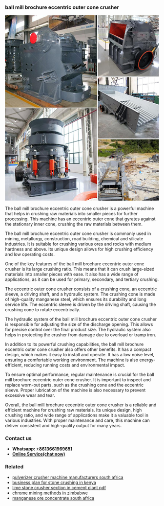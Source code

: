 <h3>ball mill brochure eccentric outer cone crusher</h3><img src='1704951419.jpg' alt=''><p>The ball mill brochure eccentric outer cone crusher is a powerful machine that helps in crushing raw materials into smaller pieces for further processing. This machine has an eccentric outer cone that gyrates against the stationary inner cone, crushing the raw materials between them.</p><p>The ball mill brochure eccentric outer cone crusher is commonly used in mining, metallurgy, construction, road building, chemical and silicate industries. It is suitable for crushing various ores and rocks with medium hardness and above. Its unique design allows for high crushing efficiency and low operating costs.</p><p>One of the key features of the ball mill brochure eccentric outer cone crusher is its large crushing ratio. This means that it can crush large-sized materials into smaller pieces with ease. It also has a wide range of applications, as it can be used for primary, secondary, and tertiary crushing.</p><p>The eccentric outer cone crusher consists of a crushing cone, an eccentric sleeve, a driving shaft, and a hydraulic system. The crushing cone is made of high-quality manganese steel, which ensures its durability and long service life. The eccentric sleeve is driven by the driving shaft, causing the crushing cone to rotate eccentrically.</p><p>The hydraulic system of the ball mill brochure eccentric outer cone crusher is responsible for adjusting the size of the discharge opening. This allows for precise control over the final product size. The hydraulic system also helps in protecting the crusher from damage due to overload or tramp iron.</p><p>In addition to its powerful crushing capabilities, the ball mill brochure eccentric outer cone crusher also offers other benefits. It has a compact design, which makes it easy to install and operate. It has a low noise level, ensuring a comfortable working environment. The machine is also energy-efficient, reducing running costs and environmental impact.</p><p>To ensure optimal performance, regular maintenance is crucial for the ball mill brochure eccentric outer cone crusher. It is important to inspect and replace worn-out parts, such as the crushing cone and the eccentric sleeve. Proper lubrication of the machine is also necessary to prevent excessive wear and tear.</p><p>Overall, the ball mill brochure eccentric outer cone crusher is a reliable and efficient machine for crushing raw materials. Its unique design, high crushing ratio, and wide range of applications make it a valuable tool in various industries. With proper maintenance and care, this machine can deliver consistent and high-quality output for many years.</p><h3>Contact us</h3><ul><li><strong>Whatsapp:&nbsp;<a href="https://wa.me/8613661969651">+8613661969651</a></strong></li><li><a href="https://swt.shibang-china.com/?git&amp;zhl&amp;ball mill brochure eccentric outer cone crusher"><strong>Online Service(chat now)</strong></a></li></ul><h3>Related</h3><ul><li><a href='pulverizer crusher machine manufacturers south africa.md'>pulverizer crusher machine manufacturers south africa</a></li><li><a href='business plan for stone crushing in kenya.md'>business plan for stone crushing in kenya</a></li><li><a href='lime stone crusher section in cement plant pdf.md'>lime stone crusher section in cement plant pdf</a></li><li><a href='chrome mining methods in zimbabwe.md'>chrome mining methods in zimbabwe</a></li><li><a href='manganese ore concentrate south africa.md'>manganese ore concentrate south africa</a></li></ul>